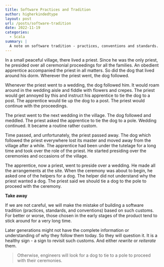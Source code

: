 ```yaml
---
title: Software Practices and Tradition
author: higherkindedtype
layout: post
url: /posts/software-tradition
date: 2022-11-19
categories:
  - Scala
summary: |
  A note on software tradition - practices, conventions and standards. How it started and how is it going. 
---
```


In a small peaceful village, there lived a priest. Since he was the only priest, he presided over all ceremonial proceedings for all the families. An obedient apprentice accompanied the priest in all matters. So did the dog that lived around his dorm. Wherever the priest went, the dog followed.

Whenever the priest went to a wedding, the dog followed him. It would roam around in the wedding aisle and fiddle with flowers and crepes. The priest would get annoyed by this and instruct his apprentice to tie the dog to a post. The apprentice would tie up the dog to a post. The priest would continue with the proceedings.

The priest went to the next wedding in the village. The dog followed and meddled. The priest asked the apprentice to tie the dog to a pole. Wedding continued. It became a routine rather custom.

Time passed, and unfortunately, the priest passed away. The dog which followed the priest everywhere lost its master and moved away from the village after a while. The apprentice had been under the tutelage for a long time and took over the role of the priest. He started presiding over the ceremonies and occasions of the village.

The apprentice, now a priest, went to preside over a wedding. He made all the arrangements at the site. When the ceremony was about to begin, he asked one of the helpers for a dog. The helper did not understand why the priest wanted a dog. The priest said we should tie a dog to the pole to proceed with the ceremony.

**Take away**

If we are not careful, we will make the mistake of building a software tradition (practices, standards, and conventions) based on such customs. For better or worse, those chosen in the early stages of the product tend to stick around for a very long time.

Later generations might not have the complete information or understanding of why they follow them today. So they will question it. It is a healthy sign - a sign to revisit such customs. And either _rewrite_ or _reiterate_ them.

> Otherwise, engineers will look for a dog to tie to a pole to proceed with their ceremonies.

